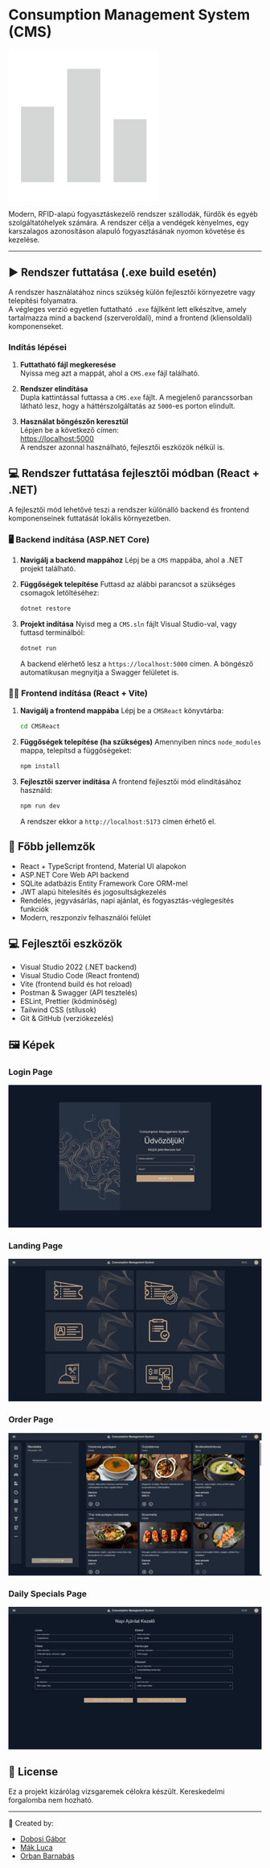 # Consumption Management System (CMS)

![Logo](ReadmeImages/Logo.png)

Modern, RFID-alapú fogyasztáskezelő rendszer szállodák, fürdők és egyéb szolgáltatóhelyek számára. A rendszer célja a vendégek kényelmes, egy karszalagos azonosításon alapuló fogyasztásának nyomon követése és kezelése.

---

## ▶️ Rendszer futtatása (.exe build esetén)

A rendszer használatához nincs szükség külön fejlesztői környezetre vagy telepítési folyamatra.  
A végleges verzió egyetlen futtatható `.exe` fájlként lett elkészítve, amely tartalmazza mind a backend (szerveroldali), mind a frontend (kliensoldali) komponenseket.

### Indítás lépései

1. **Futtatható fájl megkeresése**  
   Nyissa meg azt a mappát, ahol a `CMS.exe` fájl található.

2. **Rendszer elindítása**  
   Dupla kattintással futtassa a `CMS.exe` fájlt. A megjelenő parancssorban látható lesz, hogy a háttérszolgáltatás az `5000`-es porton elindult.

3. **Használat böngészőn keresztül**  
   Lépjen be a következő címen:  
   [https://localhost:5000](https://localhost:5000)  
   A rendszer azonnal használható, fejlesztői eszközök nélkül is.

## 💻 Rendszer futtatása fejlesztői módban (React + .NET)

A fejlesztői mód lehetővé teszi a rendszer különálló backend és frontend komponenseinek futtatását lokális környezetben.

### 🖥️ Backend indítása (ASP.NET Core)

1. **Navigálj a backend mappához**
   Lépj be a `CMS` mappába, ahol a .NET projekt található.

2. **Függőségek telepítése**
   Futtasd az alábbi parancsot a szükséges csomagok letöltéséhez:
   ```bash
   dotnet restore
   ```

3. **Projekt indítása**
   Nyisd meg a `CMS.sln` fájlt Visual Studio-val, vagy futtasd terminálból:
   ```bash
   dotnet run
   ```
   A backend elérhető lesz a `https://localhost:5000` címen. A böngésző automatikusan megnyitja a Swagger felületet is.

### 🧑‍💻 Frontend indítása (React + Vite)

1. **Navigálj a frontend mappába**
   Lépj be a `CMSReact` könyvtárba:
   ```bash
   cd CMSReact
   ```

2. **Függőségek telepítése (ha szükséges)**
   Amennyiben nincs `node_modules` mappa, telepítsd a függőségeket:
   ```bash
   npm install
   ```

3. **Fejlesztői szerver indítása**
   A frontend fejlesztői mód elindításához használd:
   ```bash
   npm run dev
   ```
   A rendszer ekkor a `http://localhost:5173` címen érhető el.

## 📁 Főbb jellemzők

- React + TypeScript frontend, Material UI alapokon
- ASP.NET Core Web API backend
- SQLite adatbázis Entity Framework Core ORM-mel
- JWT alapú hitelesítés és jogosultságkezelés
- Rendelés, jegyvásárlás, napi ajánlat, és fogyasztás-véglegesítés funkciók
- Modern, reszponzív felhasználói felület

## 💻 Fejlesztői eszközök

- Visual Studio 2022 (.NET backend)
- Visual Studio Code (React frontend)
- Vite (frontend build és hot reload)
- Postman & Swagger (API tesztelés)
- ESLint, Prettier (kódminőség)
- Tailwind CSS (stílusok)
- Git & GitHub (verziókezelés)

## 🖼️ Képek
### Login Page
![LoginPage](ReadmeImages/LoginPage.PNG)

### Landing Page
![LandingPage](ReadmeImages/LandingPage.PNG)

### Order Page
![OrdernPage](ReadmeImages/OrderPage.PNG)

### Daily Specials Page
![DailySpecialsPage](ReadmeImages/DailySpecialsPage.PNG)

## 📄 License

Ez a projekt kizárólag vizsgaremek célokra készült. Kereskedelmi forgalomba nem hozható.

---

🤝 Created by:  
- [Dobosi Gábor](https://github.com/dobosig) 
- [Mák Luca](https://github.com/makluca)
- [Orban Barnabás](https://github.com/barnibooo)
